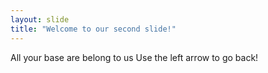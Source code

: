 ```yaml
---
layout: slide
title: "Welcome to our second slide!"
---
```

All your base are belong to us
Use the left arrow to go back!